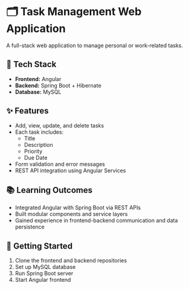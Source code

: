 # 🗂️ Task Management Web Application

A full-stack web application to manage personal or work-related tasks.

## 🔧 Tech Stack
- **Frontend:** Angular
- **Backend:** Spring Boot + Hibernate
- **Database:** MySQL

## ✨ Features
- Add, view, update, and delete tasks
- Each task includes:
  - Title
  - Description
  - Priority
  - Due Date
- Form validation and error messages
- REST API integration using Angular Services

## 📚 Learning Outcomes
- Integrated Angular with Spring Boot via REST APIs
- Built modular components and service layers
- Gained experience in frontend-backend communication and data persistence

## 🚀 Getting Started
1. Clone the frontend and backend repositories
2. Set up MySQL database
3. Run Spring Boot server
4. Start Angular frontend

